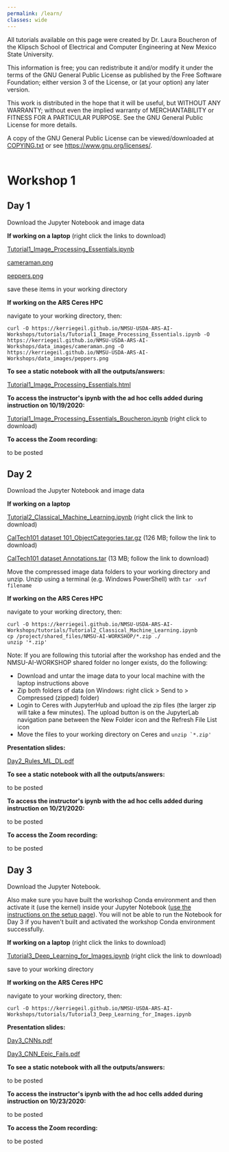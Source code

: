 ```yaml
---
permalink: /learn/
classes: wide
---
```


All tutorials available on this page were created by Dr. Laura Boucheron of the Klipsch School of Electrical and Computer Engineering at New Mexico State University.

This information is free; you can redistribute it and/or modify it under the terms of the GNU General Public License as published by the Free Software Foundation; either version 3 of the License, or (at your option) any later version.

This work is distributed in the hope that it will be useful, but WITHOUT ANY WARRANTY; without even the implied warranty of MERCHANTABILITY or FITNESS FOR A PARTICULAR PURPOSE.  See the GNU General Public License for more details.

A copy of the GNU General Public License can be viewed/downloaded at [COPYING.txt](/COPYING.txt) or see <https://www.gnu.org/licenses/>.
<br><br>

# Workshop 1

## Day 1

Download the Jupyter Notebook and image data

**If working on a laptop** (right click the links to download)

[Tutorial1_Image_Processing_Essentials.ipynb](/tutorials/Tutorial1_Image_Processing_Essentials.ipynb)

[cameraman.png](/data_images/cameraman.png)

[peppers.png](/data_images/peppers.png)

save these items in your working directory

**If working on the ARS Ceres HPC**

navigate to your working directory, then:

```
curl -O https://kerriegeil.github.io/NMSU-USDA-ARS-AI-Workshops/tutorials/Tutorial1_Image_Processing_Essentials.ipynb -O https://kerriegeil.github.io/NMSU-USDA-ARS-AI-Workshops/data_images/cameraman.png -O https://kerriegeil.github.io/NMSU-USDA-ARS-AI-Workshops/data_images/peppers.png
```

**To see a static notebook with all the outputs/answers:** 

[Tutorial1_Image_Processing_Essentials.html](/tutorials/Tutorial1_Image_Processing_Essentials_complete.html)

**To access the instructor's ipynb with the ad hoc cells added during instruction on 10/19/2020:**

[Tutorial1_Image_Processing_Essentials_Boucheron.ipynb](/tutorials/Tutorial1_Image_Processing_Essentials_Boucheron.ipynb) (right click to download)

**To access the Zoom recording:**

to be posted




## Day 2

Download the Jupyter Notebook and image data

**If working on a laptop** 

[Tutorial2_Classical_Machine_Learning.ipynb](/tutorials/Tutorial2_Classical_Machine_Learning.ipynb) (right click the link to download)

[CalTech101 dataset 101_ObjectCategories.tar.gz](http://www.vision.caltech.edu/Image_Datasets/Caltech101/101_ObjectCategories.tar.gz) (126 MB; follow the link to download)

[CalTech101 dataset Annotations.tar](http://www.vision.caltech.edu/Image_Datasets/Caltech101/Annotations.tar) (13 MB; follow the link to download)

Move the compressed image data folders to your working directory and unzip. Unzip using a terminal (e.g. Windows PowerShell) with ```tar -xvf filename```


**If working on the ARS Ceres HPC**

navigate to your working directory, then:

```
curl -O https://kerriegeil.github.io/NMSU-USDA-ARS-AI-Workshops/tutorials/Tutorial2_Classical_Machine_Learning.ipynb
cp /project/shared_files/NMSU-AI-WORKSHOP/*.zip ./
unzip '*.zip'
```

Note: If you are following this tutorial after the workshop has ended and the NMSU-AI-WORKSHOP shared folder no longer exists, do the following:
- Download and untar the image data to your local machine with the laptop instructions above
- Zip both folders of data (on Windows: right click > Send to > Compressed (zipped) folder)
- Login to Ceres with JupyterHub and upload the zip files (the larger zip will take a few minutes). The upload button is on the JupyterLab navigation pane between the New Folder icon and the Refresh File List icon
- Move the files to your working directory on Ceres and ```unzip `*.zip'```

**Presentation slides:** 

[Day2_Rules_ML_DL.pdf](/slides/Day2_Rules_ML_DL.pdf)

**To see a static notebook with all the outputs/answers:** 

to be posted

**To access the instructor's ipynb with the ad hoc cells added during instruction on 10/21/2020:**

to be posted

**To access the Zoom recording:**

to be posted



## Day 3

Download the Jupyter Notebook.

Also make sure you have built the workshop Conda environment and then activate it (use the kernel) inside your Jupyter Notebook ([use the instructions on the setup page](/setup/)). You will not be able to run the Notebook for Day 3 if you haven't built and activated the workshop Conda environment successfully.

**If working on a laptop** (right click the links to download)

[Tutorial3_Deep_Learning_for_Images.ipynb](/tutorials/Tutorial3_Deep_Learning_for_Images.ipynb) (right click the link to download)

save to your working directory


**If working on the ARS Ceres HPC**

navigate to your working directory, then:

```
curl -O https://kerriegeil.github.io/NMSU-USDA-ARS-AI-Workshops/tutorials/Tutorial3_Deep_Learning_for_Images.ipynb
```

**Presentation slides:** 

[Day3_CNNs.pdf](/slides/Day3_CNNs.pdf)

[Day3_CNN_Epic_Fails.pdf](/slides/Day3_CNN_Epic_Fails.pdf)

**To see a static notebook with all the outputs/answers:** 

to be posted

**To access the instructor's ipynb with the ad hoc cells added during instruction on 10/23/2020:**

to be posted

**To access the Zoom recording:**

to be posted
